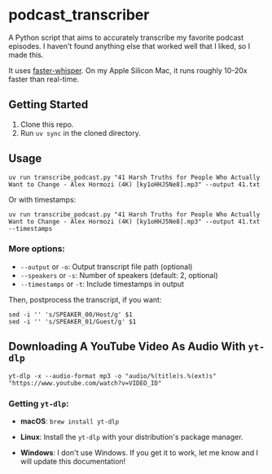 # podcast_transcriber

A Python script that aims to accurately transcribe my favorite podcast episodes. 
I haven't found anything else that worked well that I liked, so I made this.

It uses [faster-whisper](https://github.com/SYSTRAN/faster-whisper). On my Apple Silicon Mac, it runs roughly 10-20x faster than real-time.

## Getting Started

1. Clone this repo.
2. Run `uv sync` in the cloned directory.

## Usage

`uv run transcribe_podcast.py "41 Harsh Truths for People Who Actually Want to Change - Alex Hormozi (4K) [ky1oHHJ5Ne8].mp3" --output 41.txt`

Or with timestamps:

`uv run transcribe_podcast.py "41 Harsh Truths for People Who Actually Want to Change - Alex Hormozi (4K) [ky1oHHJ5Ne8].mp3" --output 41.txt --timestamps`

### More options:

- `--output` or `-o`: Output transcript file path (optional)
- `--speakers` or `-s`: Number of speakers (default: 2, optional)
- `--timestamps` or `-t`: Include timestamps in output

Then, postprocess the transcript, if you want:

```
sed -i '' 's/SPEAKER_00/Host/g' $1
sed -i '' 's/SPEAKER_01/Guest/g' $1
```

## Downloading A YouTube Video As Audio With `yt-dlp`

`yt-dlp -x --audio-format mp3 -o "audio/%(title)s.%(ext)s" "https://www.youtube.com/watch?v=VIDEO_ID"`

### Getting `yt-dlp`:

- **macOS**: `brew install yt-dlp`

- **Linux**: Install the `yt-dlp` with your distribution's package manager.

- **Windows**: I don't use Windows. If you get it to work, let me 
know and I will update this documentation!